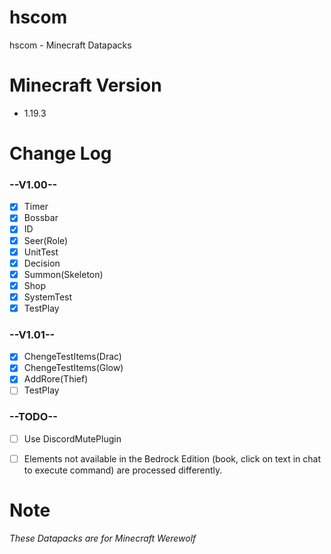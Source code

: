 # hscom

hscom - Minecraft Datapacks


# Minecraft Version

* 1.19.3


# Change Log 

### --V1.00--

- [x] Timer
- [x] Bossbar
- [x] ID
- [x] Seer(Role)
- [x] UnitTest
- [x] Decision
- [x] Summon(Skeleton)
- [x] Shop
- [x] SystemTest
- [x] TestPlay

### --V1.01-- 
- [x] ChengeTestItems(Drac)
- [x] ChengeTestItems(Glow)
- [x] AddRore(Thief)
- [ ] TestPlay

### --TODO--
- [ ] Use DiscordMutePlugin
- [ ] Elements not available in the Bedrock Edition (book, click on text in chat to execute command) are processed differently.


# Note

*These Datapacks are for Minecraft Werewolf*
